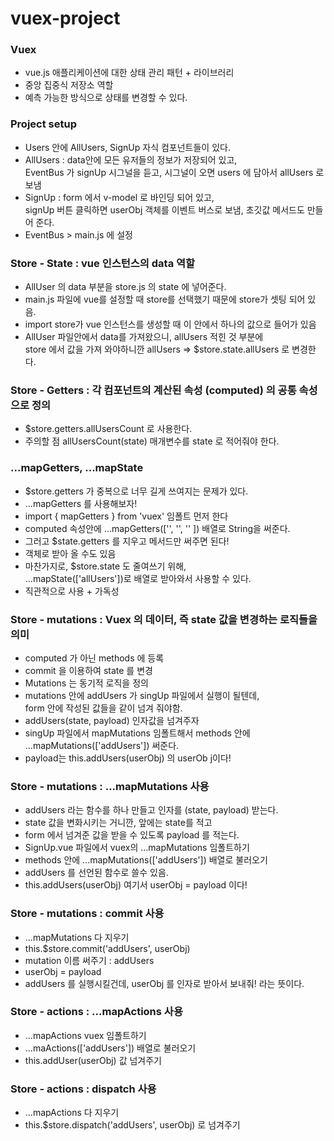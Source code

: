 # vuex-project

### Vuex
* vue.js 애플리케이션에 대한 상태 관리 패턴 + 라이브러리
* 중앙 집중식 저장소 역할
* 예측 가능한 방식으로 상태를 변경할 수 있다.


### Project setup
* Users 안에 AllUsers, SignUp 자식 컴포넌트들이 있다.
* AllUsers : data안에 모든 유저들의 정보가 저장되어 있고, <br>
  EventBus 가 signUp 시그널을 듣고, 시그널이 오면 users 에 담아서 allUsers 로 보냄
* SignUp : form 에서 v-model 로 바인딩 되어 있고,<br>
  signUp 버튼 클릭하면 userObj 객체를 이벤트 버스로 보냄, 초깃값 메서드도 만들어 준다.
* EventBus > main.js 에 설정


### Store - State : vue 인스턴스의 data 역할
* AllUser 의 data 부분을 store.js 의 state 에 넣어준다.
* main.js 파일에 vue를 설정할 때 store를 선택했기 때문에 store가 셋팅 되어 있음.
* import store가 vue 인스턴스를 생성할 때 이 안에서 하나의 값으로 들어가 있음
* AllUser 파일안에서 data를 가져왔으니, allUsers 적힌 것 부분에 <br>
  store 에서 값을 가져 와야하니깐 allUsers => $store.state.allUsers 로 변경한다.
  

### Store - Getters : 각 컴포넌트의 계산된 속성 (computed) 의 공통 속성으로 정의
* $store.getters.allUsersCount 로 사용한다.
* 주의할 점 allUsersCount(state) 매개변수를 state 로 적어줘야 한다.

  
### ...mapGetters, ...mapState
* $store.getters 가 중복으로 너무 길게 쓰여지는 문제가 있다.
* ...mapGetters 를 사용해보자!
* import { mapGetters } from 'vuex' 임폴트 먼저 한다
* computed 속성안에 ...mapGetters(['', '', '' ]) 배열로 String을 써준다.
* 그러고 $state.getters 를 지우고 메서드만 써주면 된다!
* 객체로 받아 올 수도 있음
* 마찬가지로, $store.state 도 줄여쓰기 위해, <br>
  ...mapState(['allUsers'])로 배열로 받아와서 사용할 수 있다.
* 직관적으로 사용 + 가독성 


### Store - mutations : Vuex 의 데이터, 즉 state 값을 변경하는 로직들을 의미
* computed 가 아닌 methods 에 등록
* commit 을 이용하여 state 를 변경
* Mutations 는 동기적 로직을 정의
* mutations 안에 addUsers 가 singUp 파일에서 실행이 될텐데,<br>
  form 안에 작성된 값들을 같이 넘겨 줘야함.
* addUsers(state, payload) 인자값을 넘겨주자
* singUp 파일에서 mapMutations 임폴트해서 methods 안에 ...mapMutations(['addUsers']) 써준다.
* payload는 this.addUsers(userObj) 의 userOb j이다!

### Store - mutations : ...mapMutations 사용
* addUsers 라는 함수를 하나 만들고 인자를 (state, payload) 받는다.
* state 값을 변화시키는 거니깐, 앞에는 state를 적고
* form 에서 넘겨준 값을 받을 수 있도록 payload 를 적는다.
* SignUp.vue 파일에서 vuex의 ...mapMutations 임폴트하기
* methods 안에 ...mapMutations(['addUsers']) 배열로 불러오기
* addUsers 를 선언된 함수로 쓸수 있음.
* this.addUsers(userObj)  여기서 userObj = payload 이다!

### Store - mutations : commit 사용
* ...mapMutations 다 지우기
* this.$store.commit('addUsers', userObj)
* mutation 이름 써주기 : addUsers 
* userObj = payload 
* addUsers 를 실행시킬건데, userObj 를 인자로 받아서 보내줘! 라는 뜻이다.

### Store - actions : ...mapActions 사용
* ...mapActions vuex 임폴트하기
* ...maActions(['addUsers']) 배열로 불러오기
* this.addUser(userObj) 값 넘겨주기

### Store - actions : dispatch 사용
* ...mapActions 다 지우기
* this.$store.dispatch('addUsers', userObj) 로 넘겨주기




